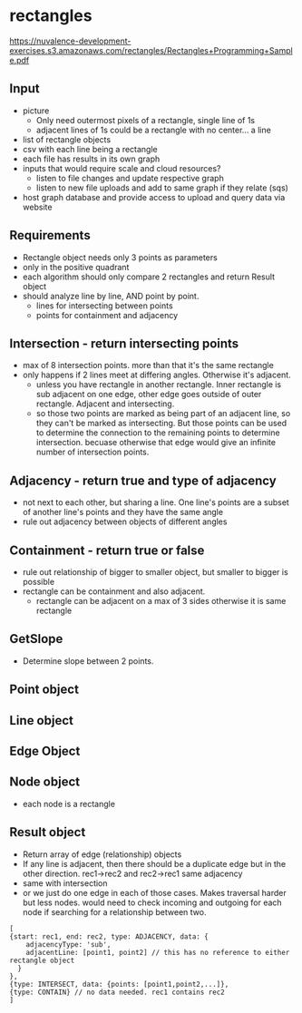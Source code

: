 # rectangles

https://nuvalence-development-exercises.s3.amazonaws.com/rectangles/Rectangles+Programming+Sample.pdf

## Input
* picture
  * Only need outermost pixels of a rectangle, single line of 1s
  * adjacent lines of 1s could be a rectangle with no center... a line
* list of rectangle objects
* csv with each line being a rectangle
* each file has results in its own graph
* inputs that would require scale and cloud resources?
  * listen to file changes and update respective graph
  * listen to new file uploads and add to same graph if they relate (sqs)
* host graph database and provide access to upload and query data via website
  
  

## Requirements
* Rectangle object needs only 3 points as parameters
* only in the positive quadrant
* each algorithm should only compare 2 rectangles and return Result object
* should analyze line by line, AND point by point. 
  * lines for intersecting between points
  * points for containment and adjacency


## Intersection - return intersecting points
* max of 8 intersection points. more than that it's the same rectangle
* only happens if 2 lines meet at differing angles. Otherwise it's adjacent.
  * unless you have rectangle in another rectangle. Inner rectangle is sub adjacent on one edge, other edge goes outside of outer rectangle. Adjacent and intersecting.
  * so those two points are marked as being part of an adjacent line, so they can't be marked as intersecting. But those points can be used to determine the connection to the remaining points to determine intersection. becuase otherwise that edge would give an infinite number of intersection points.

## Adjacency - return true and type of adjacency
* not next to each other, but sharing a line. One line's points are a subset of another line's points and they have the same angle
* rule out adjacency between objects of different angles

## Containment - return true or false
* rule out relationship of bigger to smaller object, but smaller to bigger is possible
* rectangle can be containment and also adjacent.
  * rectangle can be adjacent on a max of 3 sides otherwise it is same rectangle

## GetSlope
* Determine slope between 2 points.

## Point object

## Line object

## Edge Object

## Node object
* each node is a rectangle

## Result object
* Return array of edge (relationship) objects
* If any line is adjacent, then there should be a duplicate edge but in the other direction. rec1->rec2 and rec2->rec1 same adjacency
* same with intersection
* or we just do one edge in each of those cases. Makes traversal harder but less nodes. would need to check incoming and outgoing for each node if searching for a relationship between two.
```
[
{start: rec1, end: rec2, type: ADJACENCY, data: {
    adjacencyType: 'sub',
    adjacentLine: [point1, point2] // this has no reference to either rectangle object
  }
},
{type: INTERSECT, data: {points: [point1,point2,...]},
{type: CONTAIN} // no data needed. rec1 contains rec2
]
```
